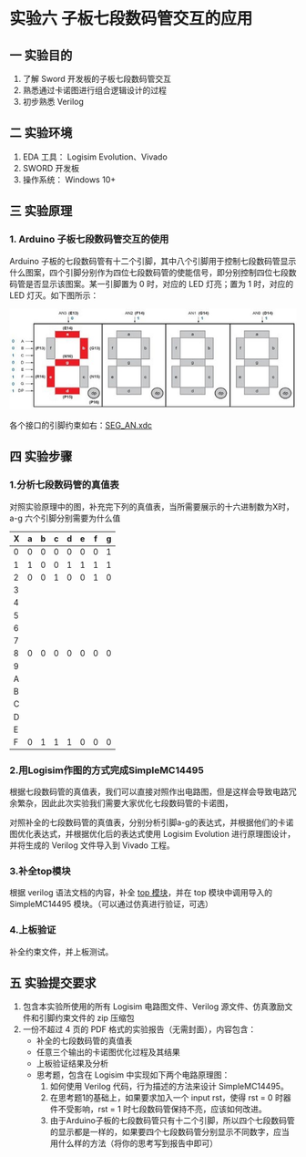 # 实验六  子板七段数码管交互的应用

## 一    实验目的

1. 了解 Sword 开发板的子板七段数码管交互
2. 熟悉通过卡诺图进行组合逻辑设计的过程
3. 初步熟悉 Verilog 

## 二    实验环境

1. EDA 工具： Logisim Evolution、Vivado
2. SWORD 开发板
3. 操作系统： Windows 10+

## 三    实验原理

### 1. Arduino 子板七段数码管交互的使用

Arduino 子板的七段数码管有十二个引脚，其中八个引脚用于控制七段数码管显示什么图案，四个引脚分别作为四位七段数码管的使能信号，即分别控制四位七段数码管是否显示该图案。某一引脚置为 0 时，对应的 LED 灯亮；置为 1 时，对应的 LED 灯灭。如下图所示：

![子板七段数码管引脚示意图](img/lab6/1.jpg)

各个接口的引脚约束如右：[SEG_AN.xdc](SEG_AN.xdc)



## 四    实验步骤

### 1.分析七段数码管的真值表

对照实验原理中的图，补充完下列的真值表，当所需要展示的十六进制数为X时，a-g 六个引脚分别需要为什么值

| X    | a    | b    | c    | d    | e    | f    | g    |
| ---- | ---- | ---- | ---- | ---- | ---- | ---- | ---- |
| 0    | 0    | 0    | 0    | 0    | 0    | 0    | 1    |
| 1    | 1    | 0    | 0    | 1    | 1    | 1    | 1    |
| 2    | 0    | 0    | 1    | 0    | 0    | 1    | 0    |
| 3    |      |      |      |      |      |      |      |
| 4    |      |      |      |      |      |      |      |
| 5    |      |      |      |      |      |      |      |
| 6    |      |      |      |      |      |      |      |
| 7    |      |      |      |      |      |      |      |
| 8    | 0    | 0    | 0    | 0    | 0    | 0    | 0    |
| 9    |      |      |      |      |      |      |      |
| A    |      |      |      |      |      |      |      |
| B    |      |      |      |      |      |      |      |
| C    |      |      |      |      |      |      |      |
| D    |      |      |      |      |      |      |      |
| E    |      |      |      |      |      |      |      |
| F    | 0    | 1    | 1    | 1    | 0    | 0    | 0    |

### 2.用Logisim作图的方式完成SimpleMC14495

根据七段数码管的真值表，我们可以直接对照作出电路图，但是这样会导致电路冗余繁杂，因此此次实验我们需要大家优化七段数码管的卡诺图，

对照补全的七段数码管的真值表，分别分析引脚a-g的表达式，并根据他们的卡诺图优化表达式，并根据优化后的表达式使用 Logisim Evolution 进行原理图设计，并将生成的 Verilog 文件导入到 Vivado 工程。

### 3.补全top模块

根据 verilog 语法文档的内容，补全 [top 模块](top.v)，并在 top 模块中调用导入的 SimpleMC14495 模块。（可以通过仿真进行验证，可选）

### 4.上板验证

补全约束文件，并上板测试。

## 五    实验提交要求
1. 包含本实验所使用的所有 Logisim 电路图文件、Verilog 源文件、仿真激励文件和引脚约束文件的 zip 压缩包
2. 一份不超过 4 页的 PDF 格式的实验报告（无需封面），内容包含：
    - 补全的七段数码管的真值表
    - 任意三个输出的卡诺图优化过程及其结果
    - 上板验证结果及分析
    - 思考题，包含在 Logisim 中实现如下两个电路原理图：
        1. 如何使用 Verilog 代码，行为描述的方法来设计 SimpleMC14495。
        2. 在思考题1的基础上，如果要求加入一个 input rst，使得 rst = 0 时器件不受影响，rst = 1 时七段数码管保持不亮，应该如何改进。
        3. 由于Arduino子板的七段数码管只有十二个引脚，所以四个七段数码管的显示都是一样的，如果要四个七段数码管分别显示不同数字，应当用什么样的方法（将你的思考写到报告中即可）

